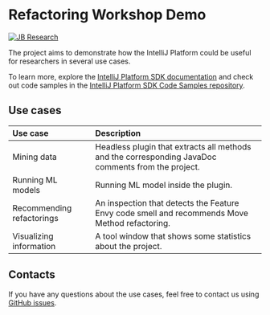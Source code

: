 # Refactoring Workshop Demo

[![JB Research](https://jb.gg/badges/research-flat-square.svg)](https://research.jetbrains.org/)

The project aims to demonstrate how the IntelliJ Platform could be useful for researchers in several use cases.

To learn more, explore
the [IntelliJ Platform SDK documentation](https://plugins.jetbrains.com/docs/intellij/welcome.html) and check out code
samples in the [IntelliJ Platform SDK Code Samples repository](https://github.com/JetBrains/intellij-sdk-code-samples).

## Use cases

| Use case                   | Description   | 
| :--------------------------|:-------------| 
| Mining data                | Headless plugin that extracts all methods and the corresponding JavaDoc comments from the project. |
| Running ML models          | Running ML model inside the plugin.                                                                |   
| Recommending refactorings  | An inspection that detects the Feature Envy code smell and recommends Move Method refactoring.     | 
| Visualizing information    | A tool window that shows some statistics about the project.

## Contacts

If you have any questions about the use cases, feel free to contact us
using [GitHub issues](https://github.com/JetBrains-Research/refactoring-workshop-demo/issues).